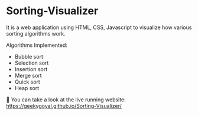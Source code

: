 # Sorting-Visualizer

It is a web application using HTML, CSS, Javascript to visualize how various sorting algorithms work.

Algorithms Implemented:
- Bubble sort
- Selection sort
- Insertion sort
- Merge sort
- Quick sort
- Heap sort

:link: You can take a look at the live running website: https://geekygoyal.github.io/Sorting-Visualizer/

